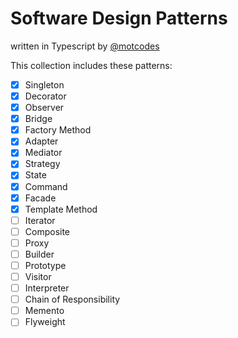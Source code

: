 # Software Design Patterns

written in Typescript by [@motcodes](https://twitter.com/motcodes)

This collection includes these patterns:

- [x] Singleton
- [x] Decorator
- [x] Observer
- [x] Bridge
- [x] Factory Method
- [x] Adapter
- [x] Mediator
- [x] Strategy
- [x] State
- [x] Command
- [x] Facade
- [x] Template Method
- [ ] Iterator
- [ ] Composite
- [ ] Proxy
- [ ] Builder
- [ ] Prototype
- [ ] Visitor
- [ ] Interpreter
- [ ] Chain of Responsibility
- [ ] Memento
- [ ] Flyweight
